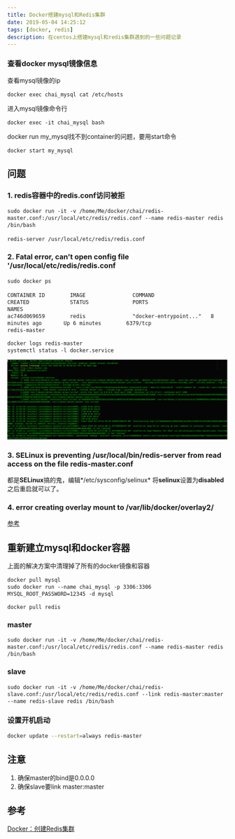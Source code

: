```yaml
---
title: Docker搭建mysql和Redis集群
date: 2019-05-04 14:25:12
tags: [docker, redis]
description: 在centos上搭建mysql和redis集群遇到的一些问题记录
---
```






### 查看docker mysql镜像信息

查看mysql镜像的ip

```shell
docker exec chai_mysql cat /etc/hosts
```

进入mysql镜像命令行

```shel
docker exec -it chai_mysql bash
```

docker run my_mysql找不到container的问题，要用start命令

```shell
docker start my_mysql
```

## 问题

### 1. redis容器中的redis.conf访问被拒

```shell
sudo docker run -it -v /home/Me/docker/chai/redis-master.conf:/usr/local/etc/redis/redis.conf --name redis-master redis /bin/bash
  
redis-server /usr/local/etc/redis/redis.conf
```
### 2. Fatal error, can't open config file '/usr/local/etc/redis/redis.conf

```shell
sudo docker ps

CONTAINER ID        IMAGE               COMMAND                  CREATED             STATUS              PORTS                               NAMES
ac746d069659        redis               "docker-entrypoint..."   8 minutes ago       Up 6 minutes        6379/tcp                            redis-master

```

```shell
docker logs redis-master
systemctl status -l docker.service
```

![Docker Redis cluster](../images/dockerredis-0.png)

### 3. SELinux is preventing /usr/local/bin/redis-server from read access on the file redis-master.conf
都是**SELinux**搞的鬼，编辑*/etc/sysconfig/selinux* 将**selinux**设置为**disabled**之后重启就可以了。

### 4. error creating overlay mount to /var/lib/docker/overlay2/

[参考](https://colobu.com/2018/06/28/Error-response-from-daemon-error-creating-overlay-mount-to-var-lib-docker-overlay2/)

## 重新建立mysql和docker容器

上面的解决方案中清理掉了所有的docker镜像和容器
```shell
docker pull mysql
sudo docker run --name chai_mysql -p 3306:3306 MYSQL_ROOT_PASSWORD=12345 -d mysql
```
```shell
docker pull redis
```
### master

```shell
sudo docker run -it -v /home/Me/docker/chai/redis-master.conf:/usr/local/etc/redis/redis.conf --name redis-master redis /bin/bash
```

### slave

```shell
sudo docker run -it -v /home/Me/docker/chai/redis-slave.conf:/usr/local/etc/redis/redis.conf --link redis-master:master --name redis-slave redis /bin/bash
```


### 设置开机启动

```sh
docker update --restart=always redis-master
```



## 注意

1.  确保master的bind是0.0.0.0
2.  确保slave要link master:master

## 参考

[Docker：创建Redis集群](https://lw900925.github.io/docker/docker-redis-cluster.html)